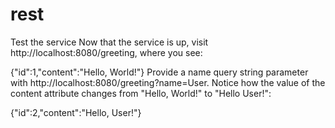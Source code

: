 # rest


Test the service
Now that the service is up, visit http://localhost:8080/greeting, where you see:

{"id":1,"content":"Hello, World!"}
Provide a name query string parameter with http://localhost:8080/greeting?name=User. Notice how the value of the content attribute changes from "Hello, World!" to "Hello User!":


{"id":2,"content":"Hello, User!"}
